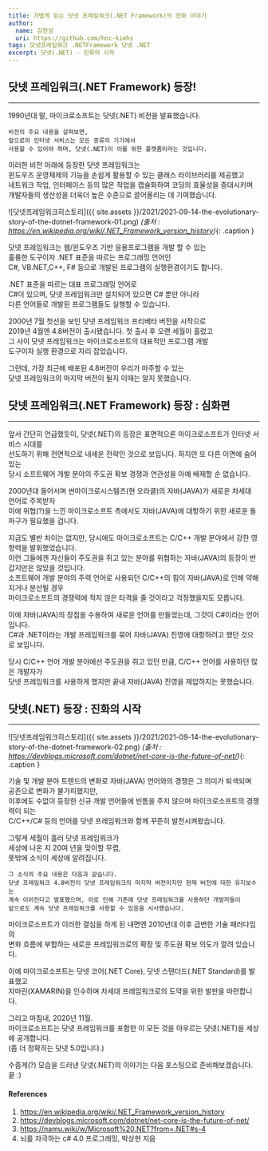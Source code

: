 ```yaml
---
title: 가볍게 읽는 닷넷 프레임워크(.NET Framework)의 진화 이야기
author:
  name: 김현성
  uri: https://github.com/hnc-kimhs
tags: 닷넷프레임워크 .NETFramework 닷넷 .NET 
excerpt: 닷넷(.NET) - 진화의 시작
---
```


## 닷넷 프레임워크(.NET Framework) 등장!
* * *
1990년대 말, 마이크로소프트는 닷넷(.NET) 비전을 발표했습니다.   
```
비전의 주요 내용을 살펴보면,   
앞으로의 인터넷 서비스는 모든 종류의 기기에서   
사용할 수 있어야 하며, 닷넷(.NET)이 이를 위한 플랫폼이라는 것입니다.   
```
이러한 비전 아래에 등장한 닷넷 프레임워크는   
윈도우즈 운영체제의 기능을 손쉽게 활용할 수 있는 클래스 라이브러리를 제공했고   
네트워크 작업, 인터페이스 등의 많은 작업을 캡슐화하여 코딩의 효율성을 증대시키며   
개발자들의 생산성을 더욱더 높은 수준으로 끌어올리는 데 기여했습니다.   

![닷넷프레임워크히스토리]({{ site.assets }}/2021/2021-09-14-the-evolutionary-story-of-the-dotnet-framework-01.png)
*(출처 : <https://en.wikipedia.org/wiki/.NET_Framework_version_history>)*{: .caption }   

닷넷 프레임워크는 웹/윈도우즈 기반 응용프로그램을 개발 할 수 있는   
훌륭한 도구이자 .NET 표준을 따르는 프로그래밍 언어인   
C#, VB.NET,C++,  F# 등으로 개발된 프로그램의 실행환경이기도 합니다.   

.NET 표준을 따르는 대표 프로그래밍 언어로   
C#이 있으며, 닷넷 프레임워크만 설치되어 있으면 C# 뿐만 아니라   
다른 언어들로 개발된 프로그램들도 실행할 수 있습니다.   

2000년 7월 첫선을 보인 닷넷 프레임워크 프리베타 버전을 시작으로   
2019년 4월엔 4.8버전이 출시됐습니다. 첫 출시 후 오랜 세월이 흘렀고   
그 사이 닷넷 프레임워크는 마이크로소프트의 대표적인 프로그램 개발   
도구이자 실행 환경으로 자리 잡았습니다.   

그런데, 가장 최근에 배포된 4.8버전이 우리가 마주할 수 있는   
닷넷 프레임워크의 마지막 버전이 될지 이때는 알지 못했습니다.   

## 닷넷 프레임워크(.NET Framework) 등장 : 심화편
* * *
앞서 간단히 언급했듯이, 닷넷(.NET)의 등장은 표면적으론 마이크로소프트가 인터넷 서비스 시대를   
선도하기 위해 전면적으로 내세운 전략인 것으로 보입니다. 하지만 또 다른 이면에 숨어있는   
당시 소프트웨어 개발 분야의 주도권 확보 경쟁과 연관성을 아예 배제할 순 없습니다.   

2000년대 들어서며 썬마이크로시스템즈(현 오라클)의 자바(JAVA)가 새로운 차세대 언어로 주목받자   
이에 위협(?)을 느낀 마이크로소프트 측에서도 자바(JAVA)에 대항하기 위한 새로운 돌파구가 필요했을 겁니다.   

지금도 별반 차이는 없지만, 당시에도 마이크로소프트는 C/C++ 개발 분야에서 강한 영향력을 발휘했었습니다.   
이런 그들에겐 자신들이 주도권을 쥐고 있는 분야를 위협하는 자바(JAVA)의 등장이 반갑지만은 않았을 것입니다.   
소프트웨어 개발 분야의 주력 언어로 사용되던 C/C++의 힘이 자바(JAVA)로 인해 약해지거나 분산될 경우   
마이크로소프트의 경쟁력에 적지 않은 타격을 줄 것이라고 걱정했을지도 모릅니다.   

이에 자바(JAVA)의 장점을 수용하여 새로운 언어를 만들었는데, 그것이 C#이라는 언어입니다.   
C#과 .NET이라는 개발 프레임워크를 묶어 자바(JAVA) 진영에 대항하려고 했던 것으로 보입니다.   

당시 C/C++ 언어 개발 분야에선 주도권을 쥐고 있던 만큼, C/C++ 언어를 사용하던 많은 개발자가   
닷넷 프레임워크를 사용하게 했지만 끝내 자바(JAVA) 진영을 제압하지는 못했습니다.   

## 닷넷(.NET) 등장 : 진화의 시작
* * *
![닷넷프레임워크히스토리]({{ site.assets }}/2021/2021-09-14-the-evolutionary-story-of-the-dotnet-framework-02.png)
*(출처 : <https://devblogs.microsoft.com/dotnet/net-core-is-the-future-of-net/>)*{: .caption }

기술 및 개발 분야 트렌드의 변화로 자바(JAVA) 언어와의 경쟁은 그 의미가 퇴색되며 공존으로 변화가 불가피했지만,   
이후에도 수없이 등장한 신규 개발 언어들에 빈틈을 주지 않으며 마이크로소프트의 경쟁력이 되는   
C/C++/C# 등의 언어를 닷넷 프레임워크와 함께 꾸준히 발전시켜왔습니다.   

그렇게 세월이 흘러 닷넷 프레임워크가   
세상에 나온 지 20여 년을 맞이할 무렵,   
뜻밖에 소식이 세상에 알려집니다.   
```
그 소식의 주요 내용은 다음과 같습니다.   
닷넷 프레임워크 4.8버전이 닷넷 프레임워크의 마지막 버전이지만 현재 버전에 대한 유지보수는   
계속 이어진다고 발표했으며, 이로 인해 기존에 닷넷 프레임워크를 사용하던 개발자들이   
앞으로도 계속 닷넷 프레임워크를 사용할 수 있음을 시사했습니다.   
```
마이크로소프트가 이러한 결심을 하게 된 내면엔 2010년대 이후 급변한 기술 패러다임의   
변화 흐름에 부합하는 새로운 프레임워크로의 확장 및 주도권 확보 의도가 깔려 있습니다.   

이에 마이크로소프트는 닷넷 코어(.NET Core), 닷넷 스탠더드(.NET Standard)를 발표했고   
자마린(XAMARIN)을 인수하며 차세대 프레임워크로의 도약을 위한 발판을 마련합니다.   

그리고 마침내, 2020년 11월.   
마이크로소프트는 닷넷 프레임워크를 포함한 이 모든 것을 아우르는 닷넷(.NET)을 세상에 공개합니다.   
(좀 더 정확히는 닷넷 5.0입니다.)   

수줍게(?) 모습을 드러낸 닷넷(.NET)의 이야기는 다음 포스팅으로 준비해보겠습니다. 끝 :)

#### References
1. <https://en.wikipedia.org/wiki/.NET_Framework_version_history>   
2. <https://devblogs.microsoft.com/dotnet/net-core-is-the-future-of-net/>   
3. <https://namu.wiki/w/Microsoft%20.NET?from=.NET#s-4>   
4. 뇌를 자극하는 c# 4.0 프로그래밍, 박상현 지음   
